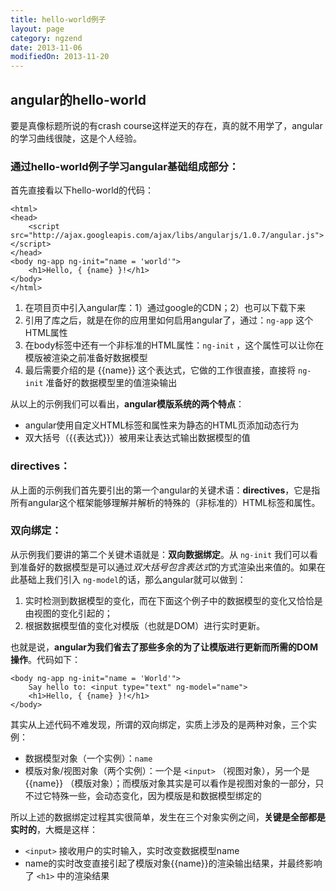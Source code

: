 ```yaml
---
title: hello-world例子
layout: page
category: ngzend
date: 2013-11-06
modifiedOn: 2013-11-20
---
```


## angular的hello-world
要是真像标题所说的有crash course这样逆天的存在，真的就不用学了，angular的学习曲线很陡，这是个人经验。

### **通过hello-world例子学习angular基础组成部分**：

首先直接看以下hello-world的代码：

	<html>
	<head>
		<script src="http://ajax.googleapis.com/ajax/libs/angularjs/1.0.7/angular.js"></script>
	</head>
	<body ng-app ng-init="name = 'world'">
		<h1>Hello, { {name} }!</h1>
	</body>
	</html>

1. 在项目页中引入angular库：1）通过google的CDN；2）也可以下载下来
2. 引用了库之后，就是在你的应用里如何启用angular了，通过：`ng-app` 这个HTML属性
3. 在body标签中还有一个非标准的HTML属性：`ng-init` ，这个属性可以让你在模版被渲染之前准备好数据模型
4. 最后需要介绍的是 \{\{name\}\} 这个表达式，它做的工作很直接，直接将 `ng-init` 准备好的数据模型里的值渲染输出

从以上的示例我们可以看出，**angular模版系统的两个特点**：

- angular使用自定义HTML标签和属性来为静态的HTML页添加动态行为
- 双大括号（\{\{表达式\}\}）被用来让表达式输出数据模型的值

### **directives**：

从上面的示例我们首先要引出的第一个angular的关键术语：**directives**，它是指所有angular这个框架能够理解并解析的特殊的（非标准的）HTML标签和属性。

### **双向绑定**：

从示例我们要讲的第二个关键术语就是：**双向数据绑定**。从 `ng-init` 我们可以看到准备好的数据模型是可以通过*双大括号包含表达式*的方式渲染出来值的。如果在此基础上我们引入 `ng-model`的话，那么angular就可以做到：

1. 实时检测到数据模型的变化，而在下面这个例子中的数据模型的变化又恰恰是由视图的变化引起的；
2. 根据数据模型值的变化对模版（也就是DOM）进行实时更新。

也就是说，**angular为我们省去了那些多余的为了让模版进行更新而所需的DOM操作**。代码如下：

	<body ng-app ng-init="name = 'World'">
		Say hello to: <input type="text" ng-model="name">
		<h1>Hello, { {name} }!</h1>
	</body>

其实从上述代码不难发现，所谓的双向绑定，实质上涉及的是两种对象，三个实例：

- 数据模型对象（一个实例）：`name`
- 模版对象/视图对象（两个实例）：一个是 `<input>` （视图对象），另一个是 \{\{name\}\} （模版对象）；而模版对象其实是可以看作是视图对象的一部分，只不过它特殊一些，会动态变化，因为模版是和数据模型绑定的

所以上述的数据绑定过程其实很简单，发生在三个对象实例之间，**关键是全部都是实时的**，大概是这样：

- `<input>` 接收用户的实时输入，实时改变数据模型name
- name的实时改变直接引起了模版对象\{\{name\}\}的渲染输出结果，并最终影响了 `<h1>` 中的渲染结果